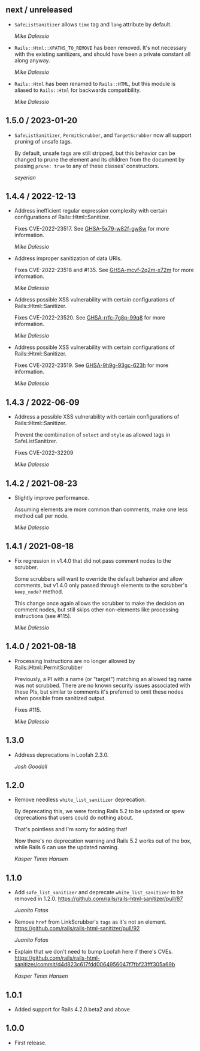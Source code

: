 ## next / unreleased

* `SafeListSanitizer` allows `time` tag and `lang` attribute by default.

  *Mike Dalessio*

* `Rails::Html::XPATHS_TO_REMOVE` has been removed. It's not necessary with the existing sanitizers,
  and should have been a private constant all along anyway.

  *Mike Dalessio*

* `Rails::Html` has been renamed to `Rails::HTML`, but this module is aliased to `Rails::Html` for
  backwards compatibility.

  *Mike Dalessio*


## 1.5.0 / 2023-01-20

* `SafeListSanitizer`, `PermitScrubber`, and `TargetScrubber` now all support pruning of unsafe tags.

  By default, unsafe tags are still stripped, but this behavior can be changed to prune the element
  and its children from the document by passing `prune: true` to any of these classes' constructors.

  *seyerian*

## 1.4.4 / 2022-12-13

* Address inefficient regular expression complexity with certain configurations of Rails::Html::Sanitizer.

  Fixes CVE-2022-23517. See
  [GHSA-5x79-w82f-gw8w](https://github.com/rails/rails-html-sanitizer/security/advisories/GHSA-5x79-w82f-gw8w)
  for more information.

  *Mike Dalessio*

* Address improper sanitization of data URIs.

  Fixes CVE-2022-23518 and #135. See
  [GHSA-mcvf-2q2m-x72m](https://github.com/rails/rails-html-sanitizer/security/advisories/GHSA-mcvf-2q2m-x72m)
  for more information.

  *Mike Dalessio*

* Address possible XSS vulnerability with certain configurations of Rails::Html::Sanitizer.

  Fixes CVE-2022-23520. See
  [GHSA-rrfc-7g8p-99q8](https://github.com/rails/rails-html-sanitizer/security/advisories/GHSA-rrfc-7g8p-99q8)
  for more information.

  *Mike Dalessio*

* Address possible XSS vulnerability with certain configurations of Rails::Html::Sanitizer.

  Fixes CVE-2022-23519. See
  [GHSA-9h9g-93gc-623h](https://github.com/rails/rails-html-sanitizer/security/advisories/GHSA-9h9g-93gc-623h)
  for more information.

  *Mike Dalessio*


## 1.4.3 / 2022-06-09

* Address a possible XSS vulnerability with certain configurations of Rails::Html::Sanitizer.

  Prevent the combination of `select` and `style` as allowed tags in SafeListSanitizer.

  Fixes CVE-2022-32209

  *Mike Dalessio*

## 1.4.2 / 2021-08-23

* Slightly improve performance.

  Assuming elements are more common than comments, make one less method call per node.

  *Mike Dalessio*

## 1.4.1 / 2021-08-18

* Fix regression in v1.4.0 that did not pass comment nodes to the scrubber.

  Some scrubbers will want to override the default behavior and allow comments, but v1.4.0 only
  passed through elements to the scrubber's `keep_node?` method.

  This change once again allows the scrubber to make the decision on comment nodes, but still skips
  other non-elements like processing instructions (see #115).

  *Mike Dalessio*

## 1.4.0 / 2021-08-18

* Processing Instructions are no longer allowed by Rails::Html::PermitScrubber

  Previously, a PI with a name (or "target") matching an allowed tag name was not scrubbed. There
  are no known security issues associated with these PIs, but similar to comments it's preferred to
  omit these nodes when possible from sanitized output.

  Fixes #115.

  *Mike Dalessio*

## 1.3.0

* Address deprecations in Loofah 2.3.0.

  *Josh Goodall*

## 1.2.0

* Remove needless `white_list_sanitizer` deprecation.

  By deprecating this, we were forcing Rails 5.2 to be updated or spew
  deprecations that users could do nothing about.

  That's pointless and I'm sorry for adding that!

  Now there's no deprecation warning and Rails 5.2 works out of the box, while
  Rails 6 can use the updated naming.

  *Kasper Timm Hansen*

## 1.1.0

* Add `safe_list_sanitizer` and deprecate `white_list_sanitizer` to be removed
  in 1.2.0. https://github.com/rails/rails-html-sanitizer/pull/87

  *Juanito Fatas*

* Remove `href` from LinkScrubber's `tags` as it's not an element.
  https://github.com/rails/rails-html-sanitizer/pull/92

  *Juanito Fatas*

* Explain that we don't need to bump Loofah here if there's CVEs.
  https://github.com/rails/rails-html-sanitizer/commit/d4d823c617fdd0064956047f7fbf23fff305a69b

  *Kasper Timm Hansen*

## 1.0.1

* Added support for Rails 4.2.0.beta2 and above

## 1.0.0

* First release.

